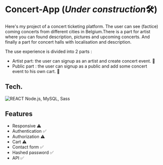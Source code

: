 
# Concert-App (*Under construction*🛠️)

Here's my project of a concert ticketing platform. The user can see (factice) coming concerts from different cities in Belgium.There is a part for artist where you can found description, pictures and upcoming concerts. And finally a part for concert halls with localisation and description. 

The use experience is divided into 2 parts : 
- Artist part: the user can signup as an artist and create concert event. 🎵
- Public part : the user can signup as a public and add some concert event to his own cart. 🛒
## Tech.

![REACT](https://upload.wikimedia.org/wikipedia/commons/thumb/a/a7/React-icon.svg/60px-React-icon.svg.png)
Node.js, MySQL, Sass

## Features

- Responsive ⚠️
- Authentication ✅
- Authorization ⚠️
- Cart ⚠️
- Contact form ✅
- Hashed password ✅
- API ✅
